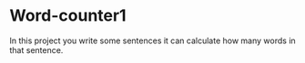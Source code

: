 # Word-counter1
In this project you write some sentences it can calculate how many words in that sentence.
